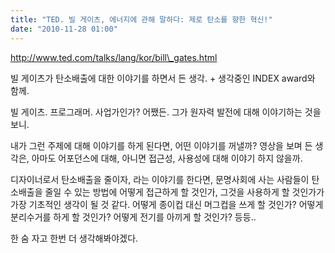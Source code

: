 ```yaml
---
title: "TED. 빌 게이츠, 에너지에 관해 말하다: 제로 탄소를 향한 혁신!"
date: "2010-11-28 01:00"
---
```


http://www.ted.com/talks/lang/kor/bill\_gates.html

빌 게이츠가 탄소배출에 대한 이야기를 하면서 든 생각. + 생각중인 INDEX award와 함께.

빌 게이츠. 프로그래머. 사업가인가? 어쨌든. 그가 원자력 발전에 대해 이야기하는 것을 보니.

내가 그런 주제에 대해 이야기를 하게 된다면, 어떤 이야기를 꺼낼까? 영상을 보며 든 생각은, 아마도 어포던스에 대해, 아니면 접근성, 사용성에 대해 이야기 하지 않을까.

디자이너로서 탄소배출을 줄이자, 라는 이야기를 한다면, 문명사회에 사는 사람들이 탄소배출을 줄일 수 있는 방법에 어떻게 접근하게 할 것인가, 그것을 사용하게 할 것인가가 가장 기초적인 생각이 될 것 같다. 어떻게 종이컵 대신 머그컵을 쓰게 할 것인가? 어떻게 분리수거를 하게 할 것인가? 어떻게 전기를 아끼게 할 것인가? 등등..

한 숨 자고 한번 더 생각해봐야겠다.
